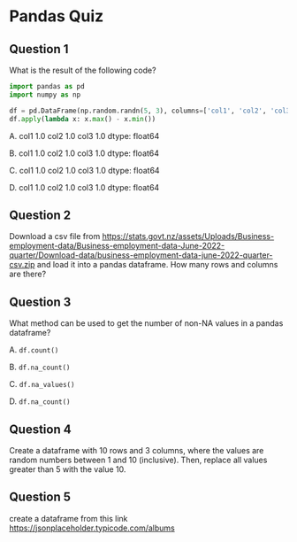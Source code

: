 # Pandas Quiz

## Question 1

What is the result of the following code?

```python
import pandas as pd
import numpy as np

df = pd.DataFrame(np.random.randn(5, 3), columns=['col1', 'col2', 'col3'])
df.apply(lambda x: x.max() - x.min())
```

A. col1    1.0
    col2    1.0
    col3    1.0
    dtype: float64

B. col1    1.0
    col2    1.0
    col3    1.0
    dtype: float64

C. col1    1.0
    col2    1.0
    col3    1.0
    dtype: float64

D. col1    1.0
    col2    1.0
    col3    1.0
    dtype: float64

## Question 2

Download a csv file from https://stats.govt.nz/assets/Uploads/Business-employment-data/Business-employment-data-June-2022-quarter/Download-data/business-employment-data-june-2022-quarter-csv.zip and load it into a pandas dataframe. How many rows and columns are there?

## Question 3

What method can be used to get the number of non-NA values in a pandas dataframe?

A. `df.count()`

B. `df.na_count()`

C. `df.na_values()`

D. `df.na_count()`

## Question 4

Create a dataframe with 10 rows and 3 columns, where the values are random numbers between 1 and 10 (inclusive). Then, replace all values greater than 5 with the value 10.

## Question 5
create a dataframe from this link https://jsonplaceholder.typicode.com/albums